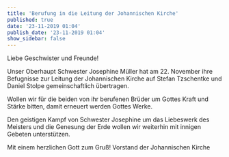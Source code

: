 ```yaml
---
title: 'Berufung in die Leitung der Johannischen Kirche'
published: true
date: '23-11-2019 01:04'
publish_date: '23-11-2019 01:04'
show_sidebar: false
---
```


Liebe Geschwister und Freunde!

Unser Oberhaupt Schwester Josephine Müller hat am 22. November ihre Befugnisse zur Leitung der Johannischen Kirche auf
Stefan Tzschentke und Daniel Stolpe gemeinschaftlich übertragen.

Wollen wir für die beiden von ihr berufenen Brüder um Gottes Kraft und Stärke bitten, damit erneuert werden Gottes Werke.

Den geistigen Kampf von Schwester Josephine um das Liebeswerk des Meisters und die Genesung der Erde wollen wir weiterhin mit innigen Gebeten unterstützen.

Mit einem herzlichen Gott zum Gruß!
Vorstand der Johannischen Kirche
